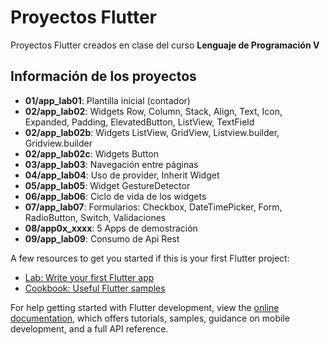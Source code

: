 # Proyectos Flutter

Proyectos Flutter creados en clase del curso **Lenguaje de Programación V**

## Información de los proyectos

- **01/app_lab01**: Plantilla inicial (contador)
- **02/app_lab02**: Widgets Row, Column, Stack, Align, Text, Icon, Expanded, Padding, ElevatedButton, ListView, TextField
- **02/app_lab02b**: Widgets ListView, GridView, Listview.builder, Gridview.builder
- **02/app_lab02c**: Widgets Button
- **03/app_lab03**: Navegación entre páginas
- **04/app_lab04**: Uso de provider, Inherit Widget
- **05/app_lab05**: Widget GestureDetector
- **06/app_lab06**: Ciclo de vida de los widgets
- **07/app_lab07**: Formularios: Checkbox, DateTimePicker, Form, RadioButton, Switch, Validaciones
- **08/app0x_xxxx**: 5 Apps de demostración
- **09/app_lab09**: Consumo de Api Rest

A few resources to get you started if this is your first Flutter project:

- [Lab: Write your first Flutter app](https://docs.flutter.dev/get-started/codelab)
- [Cookbook: Useful Flutter samples](https://docs.flutter.dev/cookbook)

For help getting started with Flutter development, view the
[online documentation](https://docs.flutter.dev/), which offers tutorials,
samples, guidance on mobile development, and a full API reference.